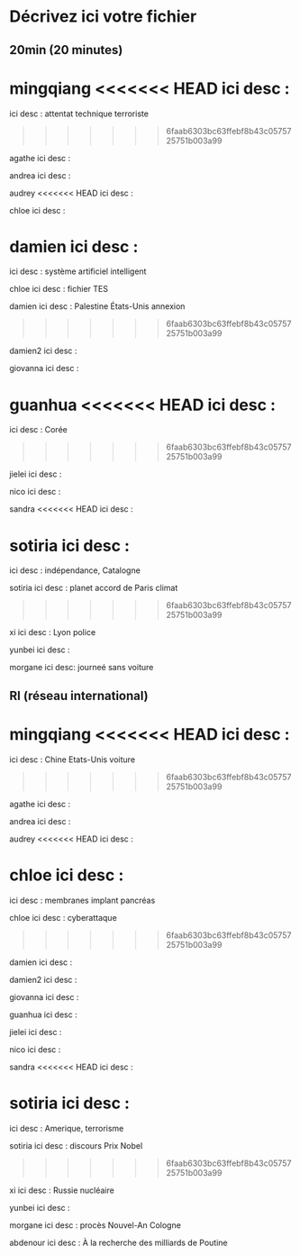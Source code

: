 # Décrivez ici votre fichier

## 20min (20 minutes)

mingqiang
<<<<<<< HEAD
ici desc :
=======
ici desc : attentat technique terroriste
>>>>>>> 6faab6303bc63ffebf8b43c0575725751b003a99

agathe
ici desc :

andrea
ici desc :

audrey
<<<<<<< HEAD
ici desc :

chloe
ici desc :

damien
ici desc :
=======
ici desc : système artificiel intelligent

chloe
ici desc : fichier TES

damien
ici desc : Palestine États-Unis annexion
>>>>>>> 6faab6303bc63ffebf8b43c0575725751b003a99

damien2
ici desc :

giovanna
ici desc :

guanhua
<<<<<<< HEAD
ici desc :
=======
ici desc : Corée
>>>>>>> 6faab6303bc63ffebf8b43c0575725751b003a99

jielei
ici desc :

nico
ici desc :

sandra
<<<<<<< HEAD
ici desc :

sotiria
ici desc :
=======
ici desc : indépendance, Catalogne

sotiria
ici desc : planet accord de Paris climat
>>>>>>> 6faab6303bc63ffebf8b43c0575725751b003a99

xi
ici desc : Lyon police

yunbei
ici desc :

morgane
ici desc: journeé sans voiture

## RI (réseau international)

mingqiang
<<<<<<< HEAD
ici desc :
=======
ici desc : Chine Etats-Unis voiture
>>>>>>> 6faab6303bc63ffebf8b43c0575725751b003a99

agathe
ici desc :

andrea
ici desc :

audrey
<<<<<<< HEAD
ici desc :

chloe
ici desc :
=======
ici desc : membranes implant pancréas

chloe
ici desc : cyberattaque
>>>>>>> 6faab6303bc63ffebf8b43c0575725751b003a99

damien
ici desc :

damien2
ici desc :

giovanna
ici desc :

guanhua
ici desc :

jielei
ici desc :

nico
ici desc :

sandra
<<<<<<< HEAD
ici desc :

sotiria
ici desc :
=======
ici desc : Amerique, terrorisme

sotiria
ici desc : discours Prix Nobel
>>>>>>> 6faab6303bc63ffebf8b43c0575725751b003a99

xi
ici desc : Russie nucléaire

yunbei
ici desc :

morgane
ici desc : procès Nouvel-An Cologne

abdenour 
ici desc : À la recherche des milliards de Poutine

